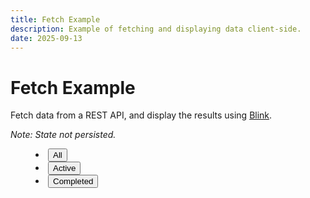 ```yaml
---
title: Fetch Example
description: Example of fetching and displaying data client-side.
date: 2025-09-13
---
```


# Fetch Example

Fetch data from a REST API, and display the results using [Blink](/about/blink).

_Note: State not persisted._

<script type="module" src="/static/js/fetch-todos.js"></script>

<div class="todo-list">
  <menu>
    <li><button type="button" data-filter="all" aria-pressed="true">All</button></li>
    <li><button type="button" data-filter="active" aria-pressed="false">Active</button></li>
    <li><button type="button" data-filter="completed" aria-pressed="false">Completed</button></li>
  </menu>
  
  <ul class="todos no-padding list-style-none" data-todos></ul>
</div>
